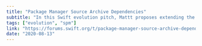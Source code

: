 ```yaml
---
title: "Package Manager Source Archive Dependencies"
subtitle: "In this Swift evolution pitch, Mattt proposes extending the Swift Package Manager to add support for non-binary source dependencies. As Mattt outlines, this proposal is part of the necessary groundwork required to achieve the overall goal of creating a Swift package registry service."
tags: ["evolution", "spm"]
link: "https://forums.swift.org/t/package-manager-source-archive-dependencies/38626"
date: "2020-08-13"
---
```

